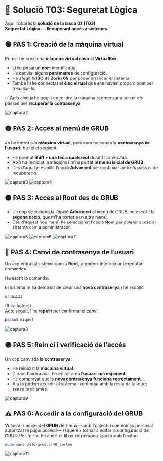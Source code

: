 # 🔧 Solució T03: Seguretat Lògica

Aquí trobaràs la **solució de la tasca 03 (T03)**:  
**Seguretat Lògica — Recuperant accés a sistemes.**

## 🟢 PAS 1: Creació de la màquina virtual

Primer he creat una **màquina virtual nova** al **VirtualBox**.  

- Li he posat un **nom** identificatiu.  
- He canviat alguns **paràmetres** de configuració.  
- He afegit la **ISO de Zorin OS** per poder arrancar el sistema.  
- També hi he connectat el **disc virtual** que ens havien proporcionat per treballar-hi.  

✅ Amb això ja he pogut encendre la màquina i començar a seguir els passos per **recuperar la contrasenya**.


![captura2](img/capt2.png)


## 🟡 PAS 2: Accés al menú de GRUB

Ja he entrat a la **màquina virtual**, però com no conec la **contrasenya de l’usuari**, he fet el següent:  

- He premut **Shift + una tecla qualsevol** durant l’arrencada.  
- Això ha reiniciat la màquina i m’ha portat al **menú inicial de GRUB**.  
- Des d’aquí he escollit l’opció **Advanced** per continuar amb els passos de recuperació.

![captura3](img/capt3.png)
![captura4](img/capt4.png)


## 🟠 PAS 3: Accés al Root des de GRUB

- Un cop seleccionada l’opció **Advanced** al menú de GRUB, he escollit la **segona opció**, que m’ha portat a un altre menú.  
- Des d’aquest nou menú he seleccionat l’opció **Root** per obtenir accés al sistema com a administrador.

![captura5](img/capt5.png)
![captura6](img/capt6.png)
![captura7](img/capt7.png)



## 🔵 PAS 4: Canvi de contrasenya de l’usuari

Un cop entrat al sistema com a **Root**, ja podem interactuar i executar comandes.

He escrit la comanda:

El sistema m'ha demanat de crear una **nova contrasenya** i he escollit 
```bash
uruai123
```
 (8 caràcters).  
Acte seguit, l'he **repetit** per confirmar el canvi.

```bash
passwd miquel
```

![captura8](img/capt8.png)


## 🟣 PAS 5: Reinici i verificació de l’accés

Un cop canviada la **contrasenya**:  

- He reiniciat la **màquina virtual**.  
- Durant l'arrencada, he entrat amb l'**usuari corresponent**.  
- He comprovat que la **nova contrasenya funciona correctament**.  
- Ara ja podem accedir al sistema i continuar amb la resta de tasques sense problemes.

![captura9](img/capt9.png)


## ⚠️ PAS 6: Accedir a la configuració del GRUB

Vulnerar l'accés del **GRUB** del Linux —amb l'objectiu que només personal autoritzat hi pugui accedir— requereix tornar a editar la configuració del GRUB. Per fer-ho he obert el fitxer de personalització amb l'editor:

```bash
sudo nano /etc/grub.d/40_custom

```
![captura11](img/capt11.png)











